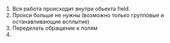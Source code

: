 1) Вся работа происходит внутри обьекта field.
2) Прокси больше не нужны (возможно только групповые и останавливающие всплытие)
3) Переделать обращение к полям
4) 
